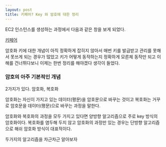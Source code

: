 ```yaml
---
layout: post
title: 키페어? Key 와 암호에 대한 정리
---
```


EC2 인스턴스를 생성하는 과정에서 다음과 같은 창을 보게 되었다.

[키페어](https://imgur.com/gPLcZUX.png)

암호화 키에 대한 개념이 아직 정확하게 잡히지 않아서 매번 키를 발급받고 관리를 못해서 못쓰게 되는 경우가 많았고 키가 어떻게 동작하는지 정확하게 모른체 동작만 되고 이해를 건너뛰다보니 이제는 한번 정리를 해야겠다 생각이 들었다.

### 암호의 아주 기본적인 개념

2가지가 있다. 암호화, 복호화

암호화는 자신이 가지고 있는 데이터(평문)을 암호문으로 바꾸는 것이고
복호화는 거꾸로 암호문을 데이터(평문)으로 바꾸는 과정을 말한다.

암호화와 복호화의 과정을 모두 가지고 있다면 양방향 알고리즘으로 주로 key 방식의 암호화이다.
복호화를 염두해 두지 않고 암호화의 과정만 있는 경우는 단방향 알고리즘으로 해쉬 암호화 방식이 대표적이다.

두가지의 알고리즘을 차근차근 알아보자
